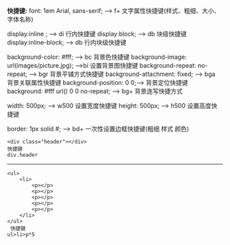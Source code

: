 **快捷键:**
font: 1em Arial, sans-serif; --> f+ 文字属性快捷键(样式、粗细、大小、字体名称)

display:inline ; --> di 行内快捷键
display:block; --> db 块级快捷键
display:inline-block; --> db 行内块级快捷键 

background-color: #fff; --> bc 背景色快捷键
background-image: url(images/picture.jpg); -->bi 设置背景图快捷键
background-repeat: no-repeat; --> bgr 背景平铺方式快捷键
background-attachment: fixed; --> bga 背景关联属性快捷键
background-position: 0 0;--> 背景定位快捷键
background: #fff url() 0 0 no-repeat; --> bg+ 背景连写快捷方式



width: 500px; --> w500 设置宽度快捷键
height: 500px; --> h500 设置高度快捷键

border: 1px solid #; --> bd+ 一次性设置边框快捷键(粗细 样式 颜色)
```
<div class="header"></div>
快捷键
div.header  
```

---

```
<ul>
    <li>
        <p></p>
        <p></p>
        <p></p>
        <p></p>
        <p></p>
    </li>
</ul>
 快捷键 
ul>li>p*5
```
